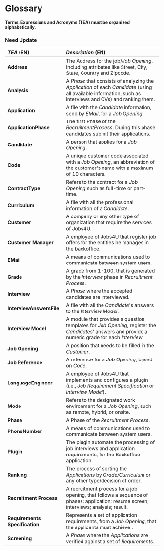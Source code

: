 # Glossary

**Terms, Expressions and Acronyms (TEA) must be organized alphabetically.**

### Need Update ###


| **_TEA_** (EN)                 | **_Description_** (EN)                                                                                                                                     |                                       
|:-------------------------------|:-----------------------------------------------------------------------------------------------------------------------------------------------------------|
| **Address**                    | The Address for the job/_Job Opening_. Including attributes like Street, City, State, Country and Zipcode.                                                 |
| **Analysis**                   | A _Phase_ that consists of analyzing the _Application_ of each _Candidate_ (using all available information, such as interviews and CVs) and ranking them. |
| **Application**                | A file with the _Candidate_ information, send by _EMail_, for a _Job Opening_                                                                              |
| **ApplicationPhase**           | The first Phase of the _RecruitmentProcess_. During this phase candidates submit their applications.                                                       |
| **Candidate**                  | A person that applies for a _Job Opening_.                                                                                                                 |
| **Code**                       | A unique customer code associated with a _Job Opening_, an abbreviation of the customer's name with a maximum of 10 characters.                            |
| **ContractType**               | Refers to the contract for a _Job Opening_ such as full-time or part-time.                                                                                 |
| **Curriculum**                 | A file with all the professional information of a _Candidate_.                                                                                             |
| **Customer**                   | A company or any other type of organization that require the services of Jobs4U.                                                                           |
| **Customer Manager**           | A employee of Jobs4U that register job offers for the entities he manages in the backoffice.                                                               |
| **EMail**                      | A means of communications used to communicate between system users.                                                                                        |
| **Grade**                      | A grade from 1-100, that is generated by the _Interview_ phase in _Recruitment Process_.                                                                   |
| **Interview**                  | A _Phase_ where the accepted candidates are interviewed.                                                                                                   |
| **InterviewAnswersFile**       | A file with all the _Candidate_'s answers to the _Interview Model_.                                                                                        |
| **Interview Model**            | A module that provides a question templates for _Job Opening_, register the  _Candidates_' answers and provide a numeric grade for each _Interview_.       |
| **Job Opening**                | A position that needs to be filled in the _Customer_.                                                                                                      |
| **Job Reference**              | A reference for a _Job Opening_, based on _Code_.                                                                                                          |
| **LanguageEngineer**           | A employee of Jobs4U that implements and configures a plugin (i.e., _Job Requirement Specification_ or _Interview Model_).                                 |
| **Mode**                       | Refers to the designated work environment for a _Job Opening_, such as remote, hybrid, or onsite.                                                          |
| **Phase**                      | A Phase of the _Recruitment Process_.                                                                                                                      |
| **PhoneNumber**                | A means of communications used to communicate between system users.                                                                                        |
| **Plugin**                     | The plugin automate the processing of job interviews and application requirements, for the Backoffice application.                                         |
| **Ranking**                    | The process of sorting the _Applications_ by _Grade/Curriculum_ or any other type/decision of order.                                                       |
| **Recruitment Process**        | A recruitment process for a job opening, that follows a sequence of phases: application; resume screen; interviews; analysis; result.                      |
| **Requirements Specification** | Represents a set of application requirements, from a  _Job Opening_, that the applicants must achieve .                                                    |
| **Screening**                  | A _Phase_ where the _Applications_ are verified against a set of _Requirements_.                                                                           |


